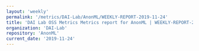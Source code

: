 ```yaml
---
layout: 'weekly'
permalink: '/metrics/DAI-Lab/AnonML/WEEKLY-REPORT-2019-11-24'
title: 'DAI Lab OSS Metrics Metrics report for AnonML | WEEKLY-REPORT-2019-11-24'
organization: 'DAI-Lab'
repository: 'AnonML'
current_date: '2019-11-24'
---
```


